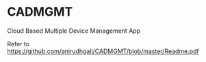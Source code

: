 # CADMGMT
Cloud Based Multiple Device Management App


Refer to https://github.com/anirudhgali/CADMGMT/blob/master/Readme.pdf

